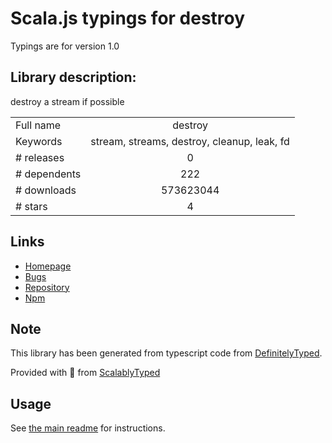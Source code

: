 
# Scala.js typings for destroy

Typings are for version 1.0

## Library description:
destroy a stream if possible

|                    |                 |
| ------------------ | :-------------: |
| Full name          | destroy |
| Keywords           | stream, streams, destroy, cleanup, leak, fd |
| # releases         | 0 |
| # dependents       | 222 |
| # downloads        | 573623044 |
| # stars            | 4 |

## Links
- [Homepage](https://github.com/stream-utils/destroy)
- [Bugs](https://github.com/stream-utils/destroy/issues)
- [Repository](https://github.com/stream-utils/destroy)
- [Npm](https://www.npmjs.com/package/destroy)
    


## Note
This library has been generated from typescript code from [DefinitelyTyped](https://definitelytyped.org).

Provided with :purple_heart: from [ScalablyTyped](https://github.com/oyvindberg/ScalablyTyped)

## Usage
See [the main readme](../../readme.md) for instructions.



